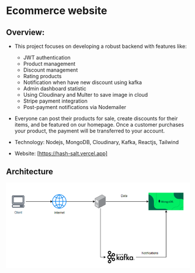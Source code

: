 # Ecommerce website
## Overview:
- This project focuses on developing a robust backend with features like:
    + JWT authentication 
    + Product management
    + Discount management 
    + Rating products 
    + Notification when have new discount using kafka
    + Admin dashboard statistic
    + Using Cloudinary and Multer to save image in cloud 
    + Stripe payment integration
    + Post-payment notifications via Nodemailer

- Everyone can post their products for sale, create discounts for their items, and be featured on our homepage. Once a customer purchases your product, the payment will be transferred to your account.

- Technology: Nodejs, MongoDB, Cloudinary, Kafka, Reactjs, Tailwind

- Website: [https://hash-salt.vercel.app]


## Architecture

![alt text](img/Architecture.png)